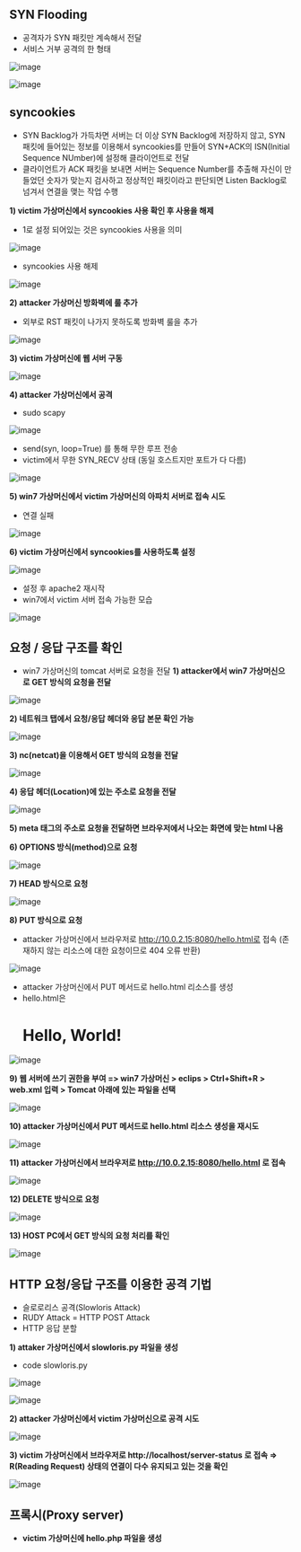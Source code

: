 ## SYN Flooding ##
- 공격자가 SYN 패킷만 계속해서 전달
- 서비스 거부 공격의 한 형태

![image](https://github.com/xodbs1123/Network/assets/61976898/9537cf2f-b704-42b8-8a89-51664d71ce08)

![image](https://github.com/xodbs1123/Network/assets/61976898/530da349-a9c6-4096-a433-fe59cd23e9fa)

## syncookies ##
- SYN Backlog가 가득차면 서버는 더 이상 SYN Backlog에 저장하지 않고, SYN 패킷에 들어있는 정보를 이용해서 syncookies를 만들어 SYN+ACK의 ISN(Initial Sequence NUmber)에 설정해 클라이언트로 전달
- 클라이언트가 ACK 패킷을 보내면 서버는 Sequence Number를 추출해 자신이 만들었던 숫자가 맞는지 검사하고 정상적인 패킷이라고 판단되면 Listen Backlog로 넘겨서 연결을 맺는 작업 수행

**1) victim 가상머신에서 syncookies 사용 확인 후 사용을 해제**

- 1로 설정 되어있는 것은 syncookies 사용을 의미

![image](https://github.com/xodbs1123/Network/assets/61976898/8a8a71cc-8363-42c9-aac9-e29b67664770)

- syncookies 사용 해제

![image](https://github.com/xodbs1123/Network/assets/61976898/793c508b-f814-40cf-8b9e-682fab610b64)

**2) attacker 가상머신 방화벽에 룰 추가**
- 외부로 RST 패킷이 나가지 못하도록 방화벽 룰을 추가

![image](https://github.com/xodbs1123/Network/assets/61976898/a58dd23d-9231-491a-b661-8fc3df9223b5)

**3) victim 가상머신에 웹 서버 구동** 

![image](https://github.com/xodbs1123/Network/assets/61976898/c41e75dd-ab9f-4913-805c-de6e01208c9c)

**4) attacker 가상머신에서 공격**
- sudo scapy

![image](https://github.com/xodbs1123/Network/assets/61976898/7a6596ce-1c48-43e1-b0ab-c21561613e54)

- send(syn, loop=True) 를 통해 무한 루프 전송
- victim에서 무한 SYN_RECV 상태 (동일 호스트지만 포트가 다 다름)

![image](https://github.com/xodbs1123/Network/assets/61976898/17854523-123e-47be-84d5-b21b83a2f094)

**5) win7 가상머신에서 victim 가상머신의 아파치 서버로 접속 시도**
- 연결 실패

![image](https://github.com/xodbs1123/Network/assets/61976898/c86f38ef-4bdd-4408-833b-aebd9863aa7f)

**6) victim 가상머신에서 syncookies를 사용하도록 설정**

![image](https://github.com/xodbs1123/Network/assets/61976898/d8e653d7-a192-4a8a-98f1-1a45895da9b1)

- 설정 후 apache2 재시작
- win7에서 victim 서버 접속 가능한 모습

![image](https://github.com/xodbs1123/Network/assets/61976898/3bdd32f9-3ee2-4a23-9641-15ce6c4dc0f0)

## 요청 / 응답 구조를 확인 ##
- win7 가상머신의 tomcat 서버로 요청을 전달
**1) attacker에서 win7 가상머신으로 GET 방식의 요청을 전달**
   
![image](https://github.com/xodbs1123/Network/assets/61976898/ee00e42b-15fa-4fc8-b736-33fdf20bc9d1)

**2) 네트워크 탭에서 요청/응답 헤더와 응답 본문 확인 가능**

![image](https://github.com/xodbs1123/Network/assets/61976898/58789d83-279e-4b3a-a593-87c89141274c)

**3) nc(netcat)을 이용해서 GET 방식의 요청을 전달**

![image](https://github.com/xodbs1123/Network/assets/61976898/2c7a4f25-606b-47b7-805f-3499347caa21)

**4) 응답 헤더(Location)에 있는 주소로 요청을 전달**

![image](https://github.com/xodbs1123/Network/assets/61976898/ddbfb6c8-1253-446b-b463-1b3d7558a66b)

**5) meta 태그의 주소로 요청을 전달하면 브라우저에서 나오는 화면에 맞는 html 나옴**

**6) OPTIONS 방식(method)으로 요청**

![image](https://github.com/xodbs1123/Network/assets/61976898/e751a73c-f93c-4484-9a22-c961608c7df1)

**7) HEAD 방식으로 요청**

![image](https://github.com/xodbs1123/Network/assets/61976898/7c1a48a9-8155-49ba-9e95-d4a7fab9a3fe)

**8) PUT 방식으로 요청**
- attacker 가상머신에서 브라우저로 http://10.0.2.15:8080/hello.html로 접속 (존재하지 않는 리소스에 대한 요청이므로 404 오류 반환)

![image](https://github.com/xodbs1123/Network/assets/61976898/9892b5da-f948-4728-bf53-0f7f31f86d03)

- attacker 가상머신에서 PUT 메서드로 hello.html 리소스를 생성
- hello.html은 <html><body><h1>Hello, World!</h1></body></html>

![image](https://github.com/xodbs1123/Network/assets/61976898/6c2ec34c-5057-4a46-916e-a277bcde394c)

**9) 웹 서버에 쓰기 권한을 부여 => win7 가상머신 > eclips > Ctrl+Shift+R > web.xml 입력 > Tomcat 아래에 있는 파일을 선택**

![image](https://github.com/xodbs1123/Network/assets/61976898/f16aa8a3-4264-4523-b464-44ca8595deaf)

**10) attacker 가상머신에서 PUT 메서드로 hello.html 리소스 생성을 재시도**

![image](https://github.com/xodbs1123/Network/assets/61976898/0ac14ceb-208a-4677-8145-4ba224f2bcb0)

**11) attacker 가상머신에서 브라우저로 http://10.0.2.15:8080/hello.html 로 접속**

![image](https://github.com/xodbs1123/Network/assets/61976898/8d7fb74f-69a5-4ca4-93c4-8603e85a0f48)

**12) DELETE 방식으로 요청** 

![image](https://github.com/xodbs1123/Network/assets/61976898/97c49e42-2be0-43b9-85b5-dbe0e1b45378)

**13) HOST PC에서 GET 방식의 요청 처리를 확인**

![image](https://github.com/xodbs1123/Network/assets/61976898/3d07220b-27c5-4a95-8fcc-3d58e4918ea9)

## HTTP 요청/응답 구조를 이용한 공격 기법 ##
- 슬로로리스 공격(Slowloris Attack)
- RUDY Attack = HTTP POST Attack
- HTTP 응답 분할

**1) attaker 가상머신에서 slowloris.py 파일을 생성**
   - code slowloris.py

![image](https://github.com/xodbs1123/Network/assets/61976898/f4346dd0-3984-4e55-9c9c-6bf1405c67bc)

![image](https://github.com/xodbs1123/Network/assets/61976898/eae6700c-2523-4e0f-a493-f5c4cf789b5f)

**2) attacker 가상머신에서 victim 가상머신으로 공격 시도**

![image](https://github.com/xodbs1123/Network/assets/61976898/729b4a6a-0db7-430f-bcb8-491f04e50860)

**3) victim 가상머신에서 브라우저로 http://localhost/server-status 로 접속 ⇒ R(Reading Request) 상태의 연결이 다수 유지되고 있는 것을 확인**

![image](https://github.com/xodbs1123/Network/assets/61976898/21ff4c2d-90d9-4774-bbb6-d6d077a2d3f0)

## 프록시(Proxy server) ##
- **victim 가상머신에 hello.php 파일을 생성**
